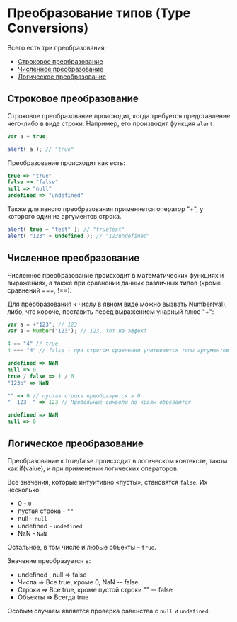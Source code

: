 # Преобразование типов (Type Conversions)

Всего есть три преобразования:

- [Строковое преобразование](#Строковое-преобразование)
- [Численное преобразование](#Численное-преобразование)
- [Логическое преобразование](#Логическое-преобразование)

## Строковое преобразование

Строковое преобразование происходит, 
когда требуется представление чего-либо в виде строки. 
Например, его производит функция `alert`.

```js
var a = true;

alert( a ); // "true"
```

Преобразование происходит как есть:
```js
true => "true"
false => "false"
null => "null"
undefined => "undefined"
```

Также для явного преобразования применяется оператор "+", у которого один из аргументов строка.

```js
alert( true + "test" ); // "truetest"
alert( "123" + undefined ); // "123undefined"
```

## Численное преобразование

Численное преобразование происходит в математических функциях и выражениях, 
а также при сравнении данных различных типов (кроме сравнений ===, !==).

Для преобразования к числу в явном виде можно вызвать Number(val), 
либо, что короче, поставить перед выражением унарный плюс "+":

```js
var a = +"123"; // 123
var a = Number("123"); // 123, тот же эффект

4 == "4" // true
4 === "4" // false - при строгом сравнении учитываются типы аргументов

undefined => NaN
null => 0
true / false => 1 / 0
"123b" => NaN

"" => 0 // пустая строка преобразуется в 0
"  123  " => 123 // Пробельные символы по краям обрезаются

undefined => NaN
null => 0
```

## Логическое преобразование

Преобразование к true/false происходит в логическом контексте, таком как if(value), 
и при применении логических операторов.

Все значения, которые интуитивно «пусты», становятся `false`. 
Их несколько: 
- 0 - `0`
- пустая строка - `""`
- null - `null`
- undefined - `undefined`
- NaN - `NaN`

Остальное, в том числе и любые объекты – `true`.

Значение преобразуется в:
- undefined , null  => false
- Числа => Все true, кроме 0, NaN -- false.
- Строки => Все true, кроме пустой строки "" -- false
- Объекты => Всегда true
  
Особым случаем является проверка равенства с `null` и `undefined`. 
